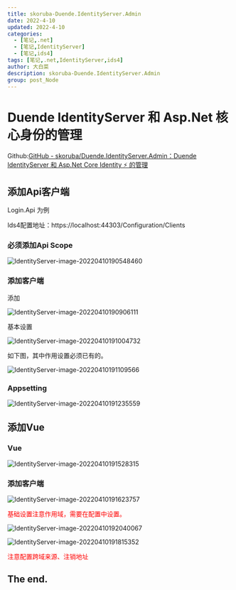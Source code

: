 ```yaml
---
title: skoruba-Duende.IdentityServer.Admin
date: 2022-4-10
updated: 2022-4-10
categories: 
  - [笔记,.net]
  - [笔记,IdentityServer]
  - [笔记,ids4]
tags: [笔记,.net,IdentityServer,ids4]
author: 大白菜
description: skoruba-Duende.IdentityServer.Admin
group: post_Node
---
```


# Duende IdentityServer 和 Asp.Net 核心身份的管理

Github:[GitHub - skoruba/Duende.IdentityServer.Admin：Duende IdentityServer 和 Asp.Net Core Identity ⚡ 的管理](https://github.com/skoruba/Duende.IdentityServer.Admin)

## 添加Api客户端

Login.Api 为例

Ids4配置地址：https://localhost:44303/Configuration/Clients

### 必须添加Api Scope

![IdentityServer-image-20220410190548460](http://reqj6ffi8.hn-bkt.clouddn.com/blogimages/IdentityServer-image-20220410190548460.png)

### 添加客户端

添加

![IdentityServer-image-20220410190906111](http://reqj6ffi8.hn-bkt.clouddn.com/blogimages/IdentityServer-image-20220410190906111.png)

基本设置

![IdentityServer-image-20220410191004732](http://reqj6ffi8.hn-bkt.clouddn.com/blogimages/IdentityServer-image-20220410191004732.png)

如下图，其中作用设置必须已有的。

![IdentityServer-image-20220410191109566](http://reqj6ffi8.hn-bkt.clouddn.com/blogimages/IdentityServer-image-20220410191109566.png)

###  Appsetting

![IdentityServer-image-20220410191235559](http://reqj6ffi8.hn-bkt.clouddn.com/blogimages/IdentityServer-image-20220410191235559.png)

## 添加Vue

### Vue

![IdentityServer-image-20220410191528315](http://reqj6ffi8.hn-bkt.clouddn.com/blogimages/IdentityServer-image-20220410191528315.png)

### 添加客户端

![IdentityServer-image-20220410191623757](http://reqj6ffi8.hn-bkt.clouddn.com/blogimages/IdentityServer-image-20220410191623757.png)

<div style="color:red;">
    基础设置注意作用域，需要在配置中设置。
</div>

![IdentityServer-image-20220410192040067](http://reqj6ffi8.hn-bkt.clouddn.com/blogimages/IdentityServer-image-20220410192040067.png)

![IdentityServer-image-20220410191815352](http://reqj6ffi8.hn-bkt.clouddn.com/blogimages/IdentityServer-image-20220410191815352.png)

<div style="color:red;">
    注意配置跨域来源、注销地址
</div>


## The end.
